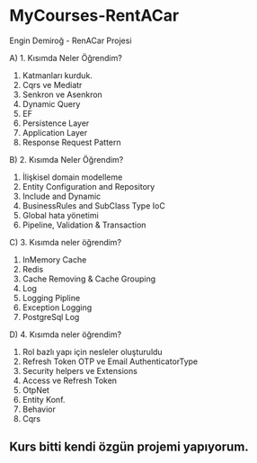 # MyCourses-RentACar
Engin Demiroğ - RenACar Projesi

A) 1. Kısımda Neler Öğrendim?

1. Katmanları kurduk.
2. Cqrs ve Mediatr
3. Senkron ve Asenkron
4. Dynamic Query
5. EF
6. Persistence Layer
7. Application Layer
8. Response Request Pattern


B) 2. Kısımda Neler Öğrendim?
1. İlişkisel domain modelleme
2. Entity Configuration and Repository
3. Include and Dynamic
4. BusinessRules and SubClass Type IoC
5. Global hata yönetimi
6. Pipeline, Validation & Transaction

C) 3. Kısımda neler öğrendim?
1. InMemory Cache
2. Redis
3. Cache Removing & Cache Grouping
4. Log
5. Logging Pipline
6. Exception Logging
7. PostgreSql Log


D) 4. Kısımda neler öğrendim?
1. Rol bazlı yapı için nesleler oluşturuldu
2. Refresh Token OTP ve Email AuthenticatorType
3. Security helpers ve Extensions
4. Access ve Refresh Token
5. OtpNet
6. Entity Konf.
7. Behavior
8. Cqrs

## Kurs bitti kendi özgün projemi yapıyorum.


